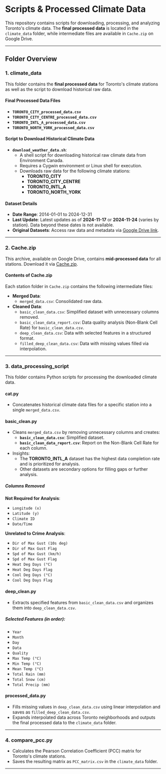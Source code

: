 # Scripts & Processed Climate Data

This repository contains scripts for downloading, processing, and analyzing Toronto's climate data. The **final processed data** is located in the `climate_data` folder, while intermediate files are available in `Cache.zip` on Google Drive.

---

## Folder Overview

### **1. climate_data**
This folder contains the **final processed data** for Toronto's climate stations as well as the script to download historical raw data.

#### **Final Processed Data Files**
- **`TORONTO_CITY_processed_data.csv`**
- **`TORONTO_CITY_CENTRE_processed_data.csv`**
- **`TORONTO_INTL_A_processed_data.csv`**
- **`TORONTO_NORTH_YORK_processed_data.csv`**

#### **Script to Download Historical Climate Data**
- **`download_weather_data.sh`**:
  - A shell script for downloading historical raw climate data from Environment Canada.
  - Requires a Cygwin environment or Linux shell for execution.
  - Downloads raw data for the following climate stations:
    - **TORONTO_CITY**
    - **TORONTO_CITY_CENTRE**
    - **TORONTO_INTL_A**
    - **TORONTO_NORTH_YORK**

#### **Dataset Details**
- **Date Range**: 2014-01-01 to 2024-12-31  
- **Last Update**: Latest updates as of **2024-11-17** or **2024-11-24** (varies by station). Data beyond these dates is not available.
- **Original Datasets**: Access raw data and metadata via [Google Drive link](https://drive.google.com/drive/folders/1aQ57kK6zH4uhUdYq4fco-yBhqDeTyKWw?usp=drive_link).

---

### **2. Cache.zip**
This archive, available on Google Drive, contains **mid-processed data** for all stations. Download it via [Cache.zip](https://drive.google.com/file/d/1yuiWGYhN1S73gqXqbse4duqi_SWHwFZ0/view?usp=drive_link).

#### **Contents of Cache.zip**
Each station folder in `Cache.zip` contains the following intermediate files:

- **Merged Data**:
  - `merged_data.csv`: Consolidated raw data.
- **Cleaned Data**:
  - `basic_clean_data.csv`: Simplified dataset with unnecessary columns removed.
  - `basic_clean_data_report.csv`: Data quality analysis (Non-Blank Cell Rate) for `basic_clean_data.csv`.
  - `deep_clean_data.csv`: Data with selected features in a structured format.
  - `filled_deep_clean_data.csv`: Data with missing values filled via interpolation.

---

### **3. data_processing_script**
This folder contains Python scripts for processing the downloaded climate data.

#### **cat.py**
- Concatenates historical climate data files for a specific station into a single `merged_data.csv`.

#### **basic_clean.py**
- Cleans `merged_data.csv` by removing unnecessary columns and creates:
  - **`basic_clean_data.csv`**: Simplified dataset.
  - **`basic_clean_data_report.csv`**: Report on the Non-Blank Cell Rate for each column.
- Insights:
  - The **TORONTO_INTL_A** dataset has the highest data completion rate and is prioritized for analysis.
  - Other datasets are secondary options for filling gaps or further analysis.

##### **Columns Removed**
**Not Required for Analysis**:
- `Longitude (x)`
- `Latitude (y)`
- `Climate ID`
- `Date/Time`

**Unrelated to Crime Analysis**:
- `Dir of Max Gust (10s deg)`
- `Dir of Max Gust Flag`
- `Spd of Max Gust (km/h)`
- `Spd of Max Gust Flag`
- `Heat Deg Days (°C)`
- `Heat Deg Days Flag`
- `Cool Deg Days (°C)`
- `Cool Deg Days Flag`

#### **deep_clean.py**
- Extracts specified features from `basic_clean_data.csv` and organizes them into `deep_clean_data.csv`.

##### **Selected Features (in order):**
- `Year`
- `Month`
- `Day`
- `Data`
- `Quality`
- `Max Temp (°C)`
- `Min Temp (°C)`
- `Mean Temp (°C)`
- `Total Rain (mm)`
- `Total Snow (cm)`
- `Total Precip (mm)`

#### **processed_data.py**
- Fills missing values in `deep_clean_data.csv` using linear interpolation and saves as `filled_deep_clean_data.csv`.
- Expands interpolated data across Toronto neighborhoods and outputs the final processed data to the `climate_data` folder.

---

### **4. compare_pcc.py**
- Calculates the Pearson Correlation Coefficient (PCC) matrix for Toronto's climate stations.
- Saves the resulting matrix as `PCC_matrix.csv` in the `climate_data` folder.

---
